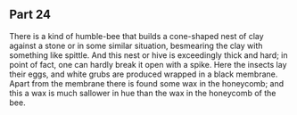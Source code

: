 ## Part 24

There is a kind of humble-bee that builds a cone-shaped nest of clay against a stone or in some similar situation, besmearing the clay with something like spittle.
And this nest or hive is exceedingly thick and hard; in point of fact, one can hardly break it open with a spike.
Here the insects lay their eggs, and white grubs are produced wrapped in a black membrane.
Apart from the membrane there is found some wax in the honeycomb; and this a wax is much sallower in hue than the wax in the honeycomb of the bee.

